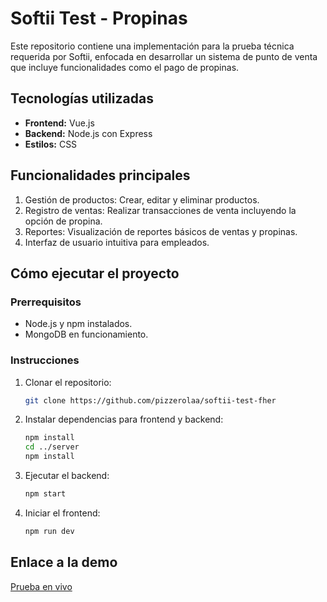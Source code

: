 
# Softii Test - Propinas

Este repositorio contiene una implementación para la prueba técnica requerida por Softii, enfocada en desarrollar un sistema de punto de venta que incluye funcionalidades como el pago de propinas.

## Tecnologías utilizadas

- **Frontend:** Vue.js
- **Backend:** Node.js con Express
- **Estilos:** CSS

## Funcionalidades principales

1. Gestión de productos: Crear, editar y eliminar productos.
2. Registro de ventas: Realizar transacciones de venta incluyendo la opción de propina.
3. Reportes: Visualización de reportes básicos de ventas y propinas.
4. Interfaz de usuario intuitiva para empleados.

## Cómo ejecutar el proyecto

### Prerrequisitos
- Node.js y npm instalados.
- MongoDB en funcionamiento.

### Instrucciones
1. Clonar el repositorio:
   ```bash
   git clone https://github.com/pizzerolaa/softii-test-fher
   ```
2. Instalar dependencias para frontend y backend:
   ```bash
   npm install
   cd ../server
   npm install
   ```
3. Ejecutar el backend:
   ```bash
   npm start
   ```
4. Iniciar el frontend:
   ```bash
   npm run dev
   ```

## Enlace a la demo
[Prueba en vivo](https://softii-test-propinas-git-main-pizzerolaas-projects.vercel.app/)
